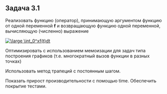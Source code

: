 ## Задача 3.1

Реализовать функцию (оператор), принимающую аргументом функцию от одной переменной **f** и возвращающую функцию одной переменной, вычисляющую (численно) выражение

<a href="https://www.codecogs.com/eqnedit.php?latex=\large&space;\int_0^xf(t)dt" target="_blank"><img src="https://latex.codecogs.com/svg.latex?\large&space;\int_0^xf(t)dt" title="\large \int_0^xf(t)dt" /></a>

Оптимизировать с использованием мемоизации для задач типа построения графиков (т.е. многократный вызов функции в разных точках)

Использовать метод трапеций с постоянным шагом.

Показать прирост производительности с помощью time. Обеспечить покрытие тестами.
